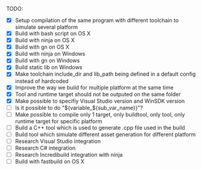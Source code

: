 TODO:
- [x] Setup compilation of the same program with different toolchain to
simulate several platform
- [x] Build with bash script on OS X
- [x] Build with ninja on OS X
- [x] Build with gn on OS X
- [x] Build with ninja on Windows
- [x] Build with gn on Windows
- [x] Build static lib on Windows
- [x] Make toolchain include_dir and lib_path being defined in a default config instead of hardcoded
- [x] Improve the way we build for multiple platform at the same time
- [x] Tool and runtime target should not be outputed on the same folder
- [x] Make possible to specifiy Visual Studio version and WinSDK version
- [ ] Is it possible to do "${variable_${sub_var_name}}"?
- [ ] Make possible to compile only 1 target, only buildtool, only tool, only runtime target for specific platform
- [ ] Build a C++ tool which is used to generate .cpp file used in the build
- [ ] Build tool which simulate different asset generation for different platform
- [ ] Research Visual Studio integration
- [ ] Research C# integration
- [ ] Research Incredibuild integration with ninja
- [ ] Build with fastbuild on OS X